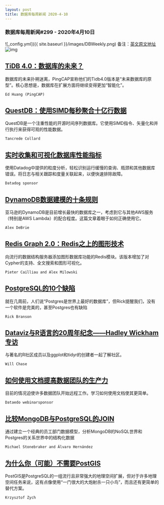 ```yaml
---
layout: post
title: 数据库每周新闻 2020-4-10
---
```

### 数据库每周新闻#299 - 2020年4月10日
![_config.yml]({{ site.baseurl }}/images/DBWeekly.png)
备注：[英文原文地址](https://dbweekly.com/issues/299)
![img](https://res.cloudinary.com/cpress/image/upload/w_1280,e_sharpen:60/v9hrwmlwlvphz0lhdeyh.jpg)


## [TiDB 4.0：数据库的未来？](https://dbweekly.com/link/86621/web)
数据库的未来扑朔迷离，PingCAP宣称他们的Tidb4.0版本是“未来数据库的原型”。核心思想是，数据库在扩展方面将继续变得更加“智能化”。

`Ed Huang (PingCAP)`


## [QuestDB：使用SIMD每秒聚合十亿行数据](https://dbweekly.com/link/86622/web)
QuestDB是一个注重性能的开源时间序列数据库。它使用SIMD指令、矢量化和并行执行来获得可观的性能数据。

`Tancrede Collard`


## [实时收集和可视化数据库性能指标](https://dbweekly.com/link/86624/web)
使用Datadog中提供的粒度分析，轻松识别运行缓慢的查询、瓶颈和其他数据库错误。将日志与相关跟踪和度量关联起来，以便快速排除故障。

`Datadog sponsor`


## [DynamoDB数据建模的十条规则](https://dbweekly.com/link/86625/web)
亚马逊的DynamoDB是目前增长最快的数据库之一，考虑到它与其他AWS服务（特别是AWS Lambda）的配合程度。这篇文章着眼于如何正确使用它。

`Alex DeBrie`


## [Redis Graph 2.0：Redis之上的图形技术](https://dbweekly.com/link/86626/web)
向流行的数据结构服务器添加图形数据库功能的Redis模块。该版本增加了对Cypher的支持、全文搜索和图形可视化。

`Pieter Cailliau and Alex Milowski`


## [PostgreSQL的10个缺陷](https://dbweekly.com/link/86627/web)
就在几周前，人们说“Postgres是世界上最好的数据库”，但Rick提醒我们，没有一个软件是完美的，甚至Postgres也有缺陷

`Rick Branson`


## [Dataviz与R语言的20周年纪念——Hadley Wickham专访](https://dbweekly.com/link/86629/web)
与著名的R社区成员以及ggplot和tidyr的创建者一起了解社区。

`Will Chase`


## [如何使用文档提高数据团队的生产力](https://dbweekly.com/link/86630/web)
目前的情况迫使许多数据团队开始远程工作。学习如何使用文档使其更简单。

`Dataedo webinarsponsor`


## [比较MongoDB与PostgreSQL的JOIN](https://dbweekly.com/link/86632/web)
通过建立一个经典的员工部门数据模型，分析MongoDB的NoSQL世界和Postgres的关系世界中的结构化数据

`Michael Stonebraker and Álvaro Hernández`


## [为什么你（可能）不需要PostGIS](https://dbweekly.com/link/86633/web)
PostGIS是PostgreSQL的一组流行且非常强大的地理空间扩展，但对于许多地理空间任务来说，这有点像使用“一门很大的大炮射杀一只小鸟”，而且还有更简单的替代方案。

`Krzysztof Zych`

